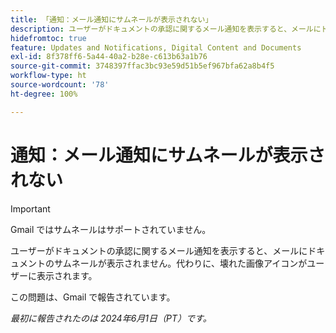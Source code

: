 ```yaml
---
title: 「通知：メール通知にサムネールが表示されない」
description: ユーザーがドキュメントの承認に関するメール通知を表示すると、メールにドキュメントのサムネールが表示されません。
hidefromtoc: true
feature: Updates and Notifications, Digital Content and Documents
exl-id: 8f378ff6-5a44-40a2-b28e-c613b63a1b76
source-git-commit: 3748397ffac3bc93e59d51b5ef967bfa62a8b4f5
workflow-type: ht
source-wordcount: '78'
ht-degree: 100%

---
```


# 通知：メール通知にサムネールが表示されない

<!-- 
>[!NOTE]
>
>This issue was fixed on July 29, 2024.

-->

>[!IMPORTANT]
>
>Gmail ではサムネールはサポートされていません。

ユーザーがドキュメントの承認に関するメール通知を表示すると、メールにドキュメントのサムネールが表示されません。代わりに、壊れた画像アイコンがユーザーに表示されます。

この問題は、Gmail で報告されています。

_最初に報告されたのは 2024年6月1日（PT）です。_
